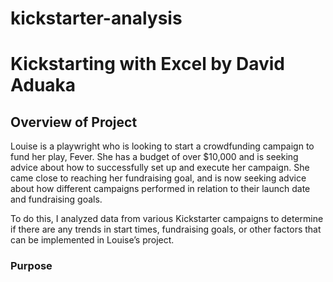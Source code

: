 # kickstarter-analysis
# Kickstarting with Excel by David Aduaka 
## Overview of Project
Louise is a playwright who is looking to start a crowdfunding campaign to fund her play, Fever. She has a budget of over $10,000 and is seeking advice about how to successfully set up and execute her campaign. She came close to reaching her fundraising goal, and is now seeking advice about how different campaigns performed in relation to their launch date and fundraising goals.

To do this, I analyzed data from various Kickstarter campaigns to determine if there are any trends in start times, fundraising goals, or other factors that can be implemented in Louise’s project.

### Purpose 

